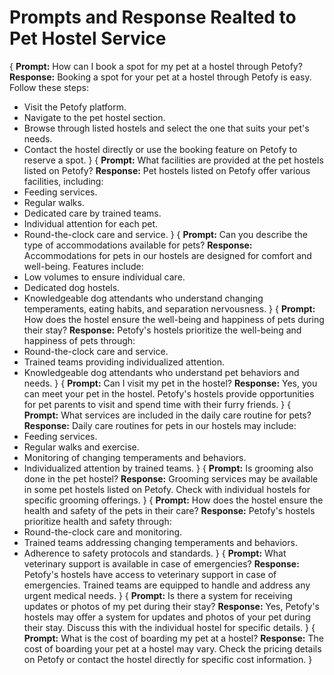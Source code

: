 # Prompts and Response Realted to Pet Hostel Service 

{
**Prompt:** How can I book a spot for my pet at a hostel through Petofy?
**Response:** Booking a spot for your pet at a hostel through Petofy is easy. Follow these steps:
- Visit the Petofy platform.
- Navigate to the pet hostel section.
- Browse through listed hostels and select the one that suits your pet's needs.
- Contact the hostel directly or use the booking feature on Petofy to reserve a spot.
}
{
**Prompt:** What facilities are provided at the pet hostels listed on Petofy?
**Response:** Pet hostels listed on Petofy offer various facilities, including:
- Feeding services.
- Regular walks.
- Dedicated care by trained teams.
- Individual attention for each pet.
- Round-the-clock care and service.
}
{
**Prompt:** Can you describe the type of accommodations available for pets?
**Response:** Accommodations for pets in our hostels are designed for comfort and well-being. Features include:
- Low volumes to ensure individual care.
- Dedicated dog hostels.
- Knowledgeable dog attendants who understand changing temperaments, eating habits, and separation nervousness.
}
{
**Prompt:** How does the hostel ensure the well-being and happiness of pets during their stay?
**Response:** Petofy's hostels prioritize the well-being and happiness of pets through:
- Round-the-clock care and service.
- Trained teams providing individualized attention.
- Knowledgeable dog attendants who understand pet behaviors and needs.
}
{
**Prompt:** Can I visit my pet in the hostel?
**Response:** Yes, you can meet your pet in the hostel. Petofy's hostels provide opportunities for pet parents to visit and spend time with their furry friends.
}
{
**Prompt:** What services are included in the daily care routine for pets?
**Response:** Daily care routines for pets in our hostels may include:
- Feeding services.
- Regular walks and exercise.
- Monitoring of changing temperaments and behaviors.
- Individualized attention by trained teams.
}
{
**Prompt:** Is grooming also done in the pet hostel?
**Response:** Grooming services may be available in some pet hostels listed on Petofy. Check with individual hostels for specific grooming offerings.
}
{
**Prompt:** How does the hostel ensure the health and safety of the pets in their care?
**Response:** Petofy's hostels prioritize health and safety through:
- Round-the-clock care and monitoring.
- Trained teams addressing changing temperaments and behaviors.
- Adherence to safety protocols and standards.
}
{
**Prompt:** What veterinary support is available in case of emergencies?
**Response:** Petofy's hostels have access to veterinary support in case of emergencies. Trained teams are equipped to handle and address any urgent medical needs.
}
{
**Prompt:** Is there a system for receiving updates or photos of my pet during their stay?
**Response:** Yes, Petofy's hostels may offer a system for updates and photos of your pet during their stay. Discuss this with the individual hostel for specific details.
}
{
**Prompt:** What is the cost of boarding my pet at a hostel?
**Response:** The cost of boarding your pet at a hostel may vary. Check the pricing details on Petofy or contact the hostel directly for specific cost information.
}
